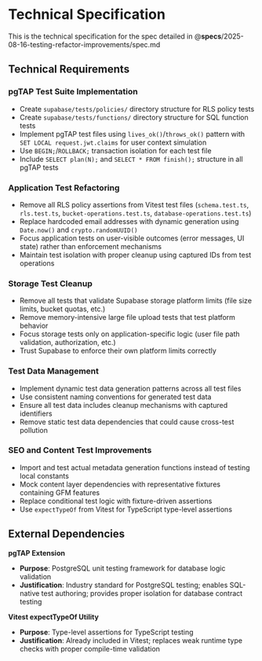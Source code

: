 # Technical Specification

This is the technical specification for the spec detailed in
@**specs**/2025-08-16-testing-refactor-improvements/spec.md

## Technical Requirements

### pgTAP Test Suite Implementation

- Create `supabase/tests/policies/` directory structure for RLS policy tests
- Create `supabase/tests/functions/` directory structure for SQL function tests
- Implement pgTAP test files using `lives_ok()`/`throws_ok()` pattern with
  `SET LOCAL request.jwt.claims` for user context simulation
- Use `BEGIN;`/`ROLLBACK;` transaction isolation for each test file
- Include `SELECT plan(N);` and `SELECT * FROM finish();` structure in all pgTAP tests

### Application Test Refactoring

- Remove all RLS policy assertions from Vitest test files (`schema.test.ts`, `rls.test.ts`,
  `bucket-operations.test.ts`, `database-operations.test.ts`)
- Replace hardcoded email addresses with dynamic generation using `Date.now()` and
  `crypto.randomUUID()`
- Focus application tests on user-visible outcomes (error messages, UI state) rather than
  enforcement mechanisms
- Maintain test isolation with proper cleanup using captured IDs from test operations

### Storage Test Cleanup

- Remove all tests that validate Supabase storage platform limits (file size limits, bucket quotas,
  etc.)
- Remove memory-intensive large file upload tests that test platform behavior
- Focus storage tests only on application-specific logic (user file path validation, authorization,
  etc.)
- Trust Supabase to enforce their own platform limits correctly

### Test Data Management

- Implement dynamic test data generation patterns across all test files
- Use consistent naming conventions for generated test data
- Ensure all test data includes cleanup mechanisms with captured identifiers
- Remove static test data dependencies that could cause cross-test pollution

### SEO and Content Test Improvements

- Import and test actual metadata generation functions instead of testing local constants
- Mock content layer dependencies with representative fixtures containing GFM features
- Replace conditional test logic with fixture-driven assertions
- Use `expectTypeOf` from Vitest for TypeScript type-level assertions

## External Dependencies

**pgTAP Extension**

- **Purpose**: PostgreSQL unit testing framework for database logic validation
- **Justification**: Industry standard for PostgreSQL testing; enables SQL-native test authoring;
  provides proper isolation for database contract testing

**Vitest expectTypeOf Utility**

- **Purpose**: Type-level assertions for TypeScript testing
- **Justification**: Already included in Vitest; replaces weak runtime type checks with proper
  compile-time validation
